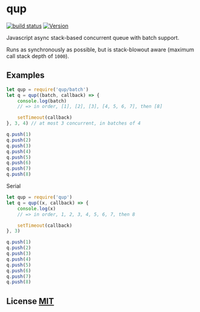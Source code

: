# qup

[![build status](https://secure.travis-ci.org/dcousens/qup.png)](http://travis-ci.org/dcousens/qup)
[![Version](http://img.shields.io/npm/v/qup.svg)](https://www.npmjs.org/package/qup)

Javascript async stack-based concurrent queue with batch support.

Runs as synchronously as possible,  but is stack-blowout aware (maximum call stack depth of `1000`).

## Examples

``` javascript
let qup = require('qup/batch')
let q = qup((batch, callback) => {
	console.log(batch)
	// => in order, [1], [2], [3], [4, 5, 6, 7], then [8]

	setTimeout(callback)
}, 3, 4) // at most 3 concurrent, in batches of 4

q.push(1)
q.push(2)
q.push(3)
q.push(4)
q.push(5)
q.push(6)
q.push(7)
q.push(8)
```

Serial
``` javascript
let qup = require('qup')
let q = qup((x, callback) => {
	console.log(x)
	// => in order, 1, 2, 3, 4, 5, 6, 7, then 8

	setTimeout(callback)
}, 3)

q.push(1)
q.push(2)
q.push(3)
q.push(4)
q.push(5)
q.push(6)
q.push(7)
q.push(8)
```


## License [MIT](LICENSE)
